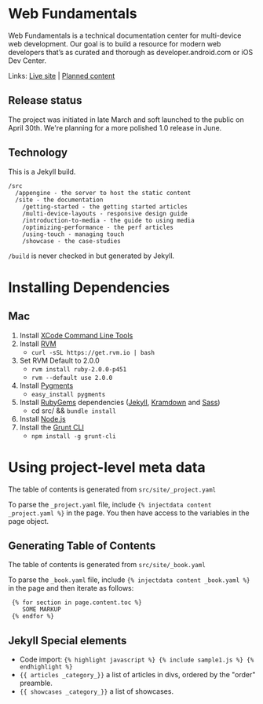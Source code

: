 Web Fundamentals
================

Web Fundamentals is a technical documentation center for multi-device web 
development.  Our goal is to build a resource for modern web developers 
that’s as curated and thorough as developer.android.com or iOS Dev Center.

Links: [Live site](https://developers.google.com/web/fundamentals/) | 
[Planned content](https://docs.google.com/a/chromium.org/document/d/1X2bbv7_ZQcHLXP_v4jtJ34NkUdBE2Yjr-LgxW596GQc/edit)


Release status
--------------

The project was initiated in late March and soft launched to the public on 
April 30th.  We're planning for a more polished 1.0 release in June.

Technology
----------

This is a Jekyll build.

```
/src
  /appengine - the server to host the static content
  /site - the documentation
    /getting-started - the getting started articles
    /multi-device-layouts - responsive design guide
    /introduction-to-media - the guide to using media
    /optimizing-performance - the perf articles
    /using-touch - managing touch
    /showcase - the case-studies
```

`/build` is never checked in but generated by Jekyll.

Installing Dependencies
=======================

Mac
---

1. Install [XCode Command Line Tools](https://developer.apple.com/xcode/downloads/)
1. Install [RVM](https://rvm.io/rubies/default)
    * `curl -sSL https://get.rvm.io | bash`
1. Set RVM Default to 2.0.0
    * `rvm install ruby-2.0.0-p451`
    * `rvm --default use 2.0.0`
1. Install [Pygments](http://pygments.org/)
    * `easy_install pygments`
1. Install [RubyGems](https://rubygems.org/) dependencies ([Jekyll](http://jekyllrb.com/), [Kramdown](http://kramdown.gettalong.org/) and [Sass](http://sass-lang.com/install)) 
    * cd src/ && `bundle install`
1. Install [Node.js](http://nodejs.org/)
1. Install the [Grunt CLI](http://gruntjs.com/)
    * `npm install -g grunt-cli`


Using project-level meta data
=============================

The table of contents is generated from `src/site/_project.yaml`

To parse the `_project.yaml` file, include `{% injectdata content _project.yaml %}` in the page. You then have access to the variables in the page object.


Generating Table of Contents
----------------------------

The table of contents is generated from `src/site/_book.yaml`

To parse the `_book.yaml` file, include `{% injectdata content _book.yaml %}` in the page and then iterate as follows:

     {% for section in page.content.toc %}
        SOME MARKUP
     {% endfor %}

Jekyll Special elements
-----------------------

* Code import: `{% highlight javascript %} {% include sample1.js %} {% endhighlight %}`
* `{{ articles _category_}}` a list of articles in divs, ordered by the "order" preamble.
* `{{ showcases _category_}}` a list of showcases.
